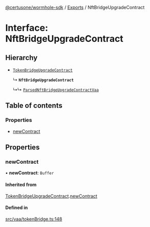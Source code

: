 [@certusone/wormhole-sdk](../README.md) / [Exports](../modules.md) / NftBridgeUpgradeContract

# Interface: NftBridgeUpgradeContract

## Hierarchy

- [`TokenBridgeUpgradeContract`](TokenBridgeUpgradeContract.md)

  ↳ **`NftBridgeUpgradeContract`**

  ↳↳ [`ParsedNftBridgeUpgradeContractVaa`](ParsedNftBridgeUpgradeContractVaa.md)

## Table of contents

### Properties

- [newContract](NftBridgeUpgradeContract.md#newcontract)

## Properties

### newContract

• **newContract**: `Buffer`

#### Inherited from

[TokenBridgeUpgradeContract](TokenBridgeUpgradeContract.md).[newContract](TokenBridgeUpgradeContract.md#newcontract)

#### Defined in

[src/vaa/tokenBridge.ts:148](https://github.com/wormhole-foundation/wormhole/blob/7bc96a1e/sdk/js/src/vaa/tokenBridge.ts#L148)
